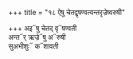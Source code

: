 +++
title = "१८ ऐषु चेतद्वृषण्वत्यन्तरृज्रेष्वरुषी"

+++
अइ᳓षु चेतद् वृ᳓षण्वती  
अन्त᳓र् ऋज्रे᳓षु अ᳓रुषी  
सुअभीशुः᳓ क᳓शावती